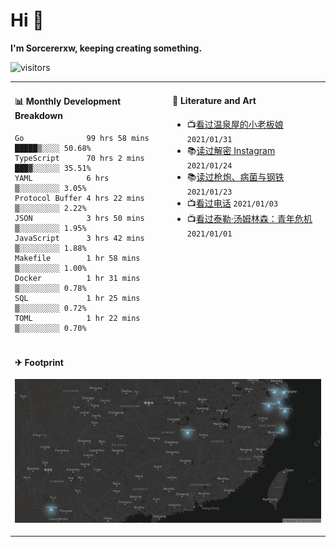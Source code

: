 # Hi 👋

**I'm Sorcererxw, keeping creating something.**

![visitors](https://visitor-badge.glitch.me/badge?page_id=sorcererxw.sorcererx)

<table width="800px">
<tr>
<td valign="top" width="50%">

#### 📊 Monthly Development Breakdown

<!--START_SECTION:waka-->
```text
Go              99 hrs 58 mins █████▒░░░░ 50.68%
TypeScript      70 hrs 2 mins  ███▓░░░░░░ 35.51%
YAML            6 hrs          ▒░░░░░░░░░ 3.05%
Protocol Buffer 4 hrs 22 mins  ▒░░░░░░░░░ 2.22%
JSON            3 hrs 50 mins  ▒░░░░░░░░░ 1.95%
JavaScript      3 hrs 42 mins  ▒░░░░░░░░░ 1.88%
Makefile        1 hr 58 mins   ▒░░░░░░░░░ 1.00%
Docker          1 hr 31 mins   ▒░░░░░░░░░ 0.78%
SQL             1 hr 25 mins   ▒░░░░░░░░░ 0.72%
TOML            1 hr 22 mins   ▒░░░░░░░░░ 0.70%
```
<!--END_SECTION:waka-->

<td valign="top" width="50%">

#### 💃 Literature and Art

<!--START_SECTION:douban-->
* 📺[看过温泉屋的小老板娘](http://movie.douban.com/subject/30205667/) <code>2021/01/31</code>
* 📚[读过解密 Instagram](https://book.douban.com/subject/35252483/) <code>2021/01/24</code>
* 📚[读过枪炮、病菌与钢铁](https://book.douban.com/subject/1813841/) <code>2021/01/23</code>
* 📺[看过电话](http://movie.douban.com/subject/30346025/) <code>2021/01/03</code>
* 📺[看过泰勒·汤姆林森：青年危机](http://movie.douban.com/subject/34979178/) <code>2021/01/01</code>

<!--END_SECTION:douban-->

</td>
</tr>
<tr>
<td colspan="2">

#### ✈ Footprint

![footprint](./footprint.png)

</td>
</tr>
</table>


